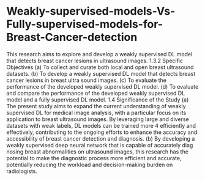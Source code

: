 # Weakly-supervised-models-Vs-Fully-supervised-models-for-Breast-Cancer-detection

This research aims to explore and develop a weakly supervised DL model that detects breast cancer
 lesions in ultrasound images.
 1.3.2 Specific Objectives
 (a) To collect and curate both local and open breast ultrasound datasets.
 (b) To develop a weakly supervised DL model that detects breast cancer lesions in breast ultra
sound images.
 (c) To evaluate the performance of the developed weakly supervised DL model.
 (d) To evaluate and compare the performance of the developed weakly supervised DL model and
 a fully supervised DL model.
 1.4 Significance of the Study
 (a) The present study aims to expand the current understanding of weakly supervised DL for
 medical image analysis, with a particular focus on its application to breast ultrasound images.
 By leveraging large and diverse datasets with weak labels, DL models can be trained more
 4
efficiently and effectively, contributing to the ongoing efforts to enhance the accuracy and
 accessibility of breast cancer detection and diagnosis.
 (b) By developing a weakly supervised deep neural network that is capable of accurately diag
nosing breast abnormalities on ultrasound images, this research has the potential to make
 the diagnostic process more efficient and accurate, potentially reducing the workload and
 decision-making burden on radiologists.

